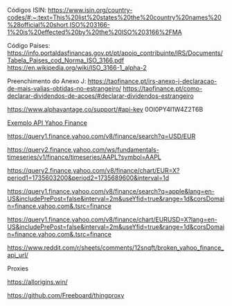 Códigos ISIN: https://www.isin.org/country-codes/#:~:text=This%20list%20states%20the%20country%20names%20%28official%20short,ISO%203166-1%20is%20effected%20by%20the%20ISO%203166%2FMA

Código Países: https://info.portaldasfinancas.gov.pt/pt/apoio_contribuinte/IRS/Documents/Tabela_Paises_cod_Norma_ISO_3166.pdf
https://en.wikipedia.org/wiki/ISO_3166-1_alpha-2

Preenchimento do Anexo J: 
https://taofinance.pt/irs-anexo-j-declaracao-de-mais-valias-obtidas-no-estrangeiro/
https://taofinance.pt/como-declarar-dividendos-de-acoes/#declarar-dividendos-estrangeiro


https://www.alphavantage.co/support/#api-key
0OI0PY4I1W4Z2T6B

[Exemplo API Yahoo Finance](https://query1.finance.yahoo.com/v8/finance/chart/EUR=X?period1=1735603200&period2=1735689600&interval=1d)


https://query1.finance.yahoo.com/v8/finance/search?q=USD/EUR

https://query2.finance.yahoo.com/ws/fundamentals-timeseries/v1/finance/timeseries/AAPL?symbol=AAPL

https://query2.finance.yahoo.com/v8/finance/chart/EUR=X?period1=1735603200&period2=1735689600&interval=1d

https://query1.finance.yahoo.com/v8/finance/search?q=apple&lang=en-US&includePrePost=false&interval=2m&useYfid=true&range=1d&corsDomain=finance.yahoo.com&.tsrc=finance

https://query1.finance.yahoo.com/v8/finance/chart/EURUSD=X?lang=en-US&includePrePost=false&interval=2m&useYfid=true&range=1d&corsDomain=finance.yahoo.com&.tsrc=finance

https://www.reddit.com/r/sheets/comments/12snqft/broken_yahoo_finance_api_url/



Proxies

https://allorigins.win/

https://github.com/Freeboard/thingproxy